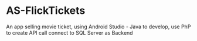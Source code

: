 # AS-FlickTickets
 An app selling movie ticket, using Android Studio - Java to develop, use PhP to create  API call connect to SQL Server as Backend
